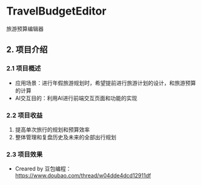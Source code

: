 # TravelBudgetEditor
旅游预算编辑器

## 2. 项目介绍
### 2.1 项目概述
- 应用场景：进行年假旅游规划时，希望提前进行旅游计划的设计，和旅游预算的计算
- AI交互目的：利用AI进行前端交互页面和功能的实现

### 2.2  项目收益
1. 提高单次旅行的规划和预算效率
2. 整体管理和复盘历史及未来的全部出行规划

### 2.3 项目效果


- Creared by 豆包编程：https://www.doubao.com/thread/w04dde4dcd12911df
